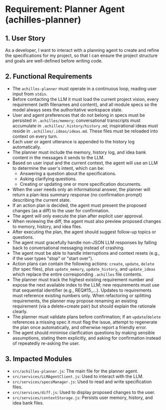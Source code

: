 # Requirement: Planner Agent (achilles-planner)

## 1. User Story
As a developer, I want to interact with a planning agent to create and refine the specifications for my project, so that I can ensure the project structure and goals are well-defined before writing code.

## 2. Functional Requirements
- The `achilles-planner` must operate in a continuous loop, reading user input from `stdin`.
- Before contacting the LLM it must load the current project vision, every requirement (with filenames and content), and all module specs so the model always sees the authoritative workspace state.
- User and agent preferences that do not belong in specs must be persisted in `.achilles/memory`; conversational transcripts must accumulate in `.achilles/.history/history.md`; inspirational ideas must reside in `.achilles/.ideas/ideas.md`. These files must be reloaded into context on every turn.
- Each user or agent utterance is appended to the history log automatically.
- The planner must include the memory, history log, and idea bank content in the messages it sends to the LLM.
- Based on user input and the current context, the agent will use an LLM to determine the user's intent, which can be:
    - Answering a question about the specifications.
    - Asking clarifying questions.
    - Creating or updating one or more specification documents.
- When the user needs only an informational answer, the planner will return a plan-less summary response (no confirmation prompt) describing the current state.
- If an action plan is decided, the agent must present the proposed changes (as a diff) to the user for confirmation.
- The agent will only execute the plan after explicit user approval.
- When reviewing the diff, the agent must also preview proposed changes to memory, history, and idea files.
- After executing the plan, the agent should suggest follow-up topics or questions.
- The agent must gracefully handle non-JSON LLM responses by falling back to conversational messaging instead of crashing.
- The agent must be able to handle interruptions and context resets (e.g., if the user types "stop" or "start over").
- Action plans can contain the following actions: `create`, `update`, `delete` (for spec files), plus `update_memory`, `update_history`, and `update_ideas` which replace the entire corresponding `.achilles` file contents.
- The planner must track the highest existing requirement number and expose the next available index to the LLM; new requirements must use that sequential identifier (e.g., REQ#15_...). Updates to requirements must reference existing numbers only. When refactoring or splitting requirements, the planner may propose renaming an existing requirement (via a delete+create pair) but should explain the rationale clearly.
- The planner must validate plans before confirmation; if an `update`/`delete` references a missing spec it must flag the issue, attempt to regenerate the plan once automatically, and otherwise report a friendly error.
- The agent should minimise clarification questions by making sensible assumptions, stating them explicitly, and asking for confirmation instead of repeatedly re-asking the user.

## 3. Impacted Modules
- `src/achilles-planner.js`: The main file for the planner agent.
- `src/services/LLMAgentClient.js`: Used to interact with the LLM.
- `src/services/specsManager.js`: Used to read and write specification files.
- `src/services/diff.js`: Used to display proposed changes to the user.
- `src/services/contextStorage.js`: Persists user memory, history, and idea bank files.
